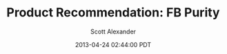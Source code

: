 ---
layout: podcast
title: "Product Recommendation: FB Purity"
author: Scott Alexander
description: https://slatestarcodex.com/2013/04/24/product-recommendation-fb-purity/
date: 2013-04-24 02:44:00 PDT
length: 306453
duration: 76
guid: product-recommendation-fb-purity
---